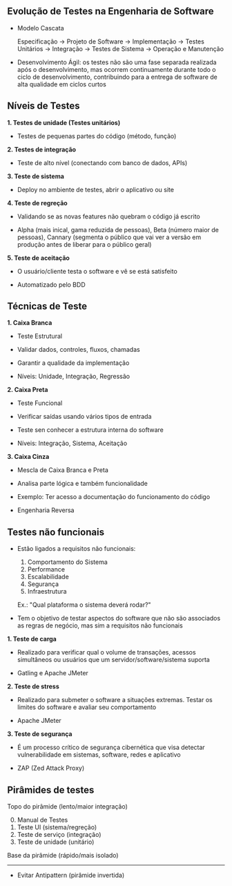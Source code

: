 ## Evolução de Testes na Engenharia de Software

* Modelo Cascata

   Especificação -> Projeto de Software -> Implementação -> Testes Unitários -> Integração -> Testes de Sistema -> Operação e Manutenção

* Desenvolvimento Ágil: os testes não são uma fase separada realizada após o desenvolvimento, mas ocorrem continuamente durante todo o ciclo de desenvolvimento, contribuindo para a entrega de software de alta qualidade em ciclos curtos

## Níveis de Testes

**1. Testes de unidade (Testes unitários)**

* Testes de pequenas partes do código (método, função)

**2. Testes de integração**

* Teste de alto nível (conectando com banco de dados, APIs)

**3. Teste de sistema**

* Deploy no ambiente de testes, abrir o aplicativo ou site

**4. Teste de regreção**

* Validando se as novas features não quebram o código já escrito

* Alpha (mais inical, gama reduzida de pessoas), Beta (número maior de pessoas), Cannary (segmenta o público que vai ver a versão em produção antes de liberar para o público geral)

**5. Teste de aceitação**

* O usuário/cliente testa o software e vê se está satisfeito

* Automatizado pelo BDD 

## Técnicas de Teste

**1. Caixa Branca**

* Teste Estrutural

* Validar dados, controles, fluxos, chamadas

* Garantir a qualidade da implementação

* Níveis: Unidade, Integração, Regressão

**2. Caixa Preta**

* Teste Funcional

* Verificar saídas usando vários tipos de entrada

* Teste sen conhecer a estrutura interna do software

* Níveis: Integração, Sistema, Aceitação

**3. Caixa Cinza**

* Mescla de Caixa Branca e Preta

* Analisa parte lógica e também funcionalidade

* Exemplo: Ter acesso a documentação do funcionamento do código

* Engenharia Reversa

## Testes não funcionais

* Estão ligados a requisitos não funcionais:

   1. Comportamento do Sistema
   2. Performance
   3. Escalabilidade
   4. Segurança
   5. Infraestrutura

   Ex.: "Qual plataforma o sistema deverá rodar?"

* Tem o objetivo de testar aspectos do software que não são associados as regras de negócio, mas sim a requisitos não funcionais

**1. Teste de carga**

* Realizado para verificar qual o volume de transações, acessos simultâneos ou usuários que um servidor/software/sistema suporta

* Gatling e Apache JMeter

**2. Teste de stress**

* Realizado para submeter o software a situações extremas. Testar os limites do software e avaliar seu comportamento

* Apache JMeter

**3. Teste de segurança**

* É um processo crítico  de segurança cibernética que visa detectar vulnerabilidade em sistemas, software, redes e aplicativo

* ZAP (Zed Attack Proxy)

## Pirâmides de testes

Topo do pirâmide (lento/maior integração)

0. Manual de Testes
1. Teste UI (sistema/regreção)
2. Teste de serviço (integração)
3. Teste de unidade (unitário)

Base da pirâmide (rápido/mais isolado)

---

* Evitar Antipattern (pirâmide invertida)